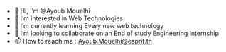 - 👋 Hi, I’m @Ayoub Mouelhi
- 👀 I’m interested in Web Technologies
- 🌱 I’m currently learning Every new web technology
- 💞️ I’m looking to collaborate on an End of study Engineering Internship
- 📫 How to reach me : Ayoub.Mouelhi@esprit.tn

